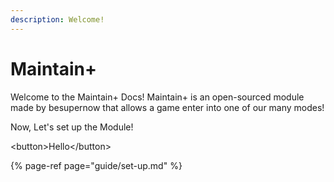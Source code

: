 ```yaml
---
description: Welcome!
---
```


# Maintain+

Welcome to the Maintain+ Docs! Maintain+ is an open-sourced module made by besupernow that allows a game enter into one of our many modes!

Now, Let's set up the Module!

&lt;button&gt;Hello&lt;/button&gt;

{% page-ref page="guide/set-up.md" %}



























